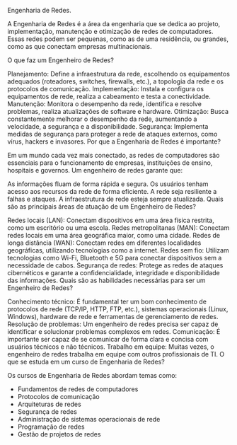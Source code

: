 Engenharia de Redes.

A Engenharia de Redes é a área da engenharia que se dedica ao projeto, implementação, manutenção e otimização de redes de computadores. Essas redes 
podem ser pequenas, como as de uma residência, ou grandes, como as que conectam empresas multinacionais.

O que faz um Engenheiro de Redes?

Planejamento: Define a infraestrutura da rede, escolhendo os equipamentos adequados (roteadores, switches, firewalls, etc.), a topologia da rede e os 
protocolos de comunicação.
Implementação: Instala e configura os equipamentos de rede, realiza a cabeamento e testa a conectividade.
Manutenção: Monitora o desempenho da rede, identifica e resolve problemas, realiza atualizações de software e hardware.
Otimização: Busca constantemente melhorar o desempenho da rede, aumentando a velocidade, a segurança e a disponibilidade.
Segurança: Implementa medidas de segurança para proteger a rede de ataques externos, como vírus, hackers e invasores.
Por que a Engenharia de Redes é importante?

Em um mundo cada vez mais conectado, as redes de computadores são essenciais para o funcionamento de empresas, instituições de ensino, hospitais e governos.
Um engenheiro de redes garante que:

As informações fluam de forma rápida e segura.
Os usuários tenham acesso aos recursos da rede de forma eficiente.
A rede seja resiliente a falhas e ataques.
A infraestrutura de rede esteja sempre atualizada.
Quais são as principais áreas de atuação de um Engenheiro de Redes?

Redes locais (LAN): Conectam dispositivos em uma área física restrita, como um escritório ou uma escola.
Redes metropolitanas (MAN): Conectam redes locais em uma área geográfica maior, como uma cidade.
Redes de longa distância (WAN): Conectam redes em diferentes localidades geográficas, utilizando tecnologias como a internet.
Redes sem fio: Utilizam tecnologias como Wi-Fi, Bluetooth e 5G para conectar dispositivos sem a necessidade de cabos.
Segurança de redes: Protege as redes de ataques cibernéticos e garante a confidencialidade, integridade e disponibilidade das informações.
Quais são as habilidades necessárias para ser um Engenheiro de Redes?

Conhecimento técnico: É fundamental ter um bom conhecimento de protocolos de rede (TCP/IP, HTTP, FTP, etc.), sistemas operacionais (Linux, Windows), hardware
de rede e ferramentas de gerenciamento de redes.
Resolução de problemas: Um engenheiro de redes precisa ser capaz de identificar e solucionar problemas complexos em redes.
Comunicação: É importante ser capaz de se comunicar de forma clara e concisa com usuários técnicos e não técnicos.
Trabalho em equipe: Muitas vezes, o engenheiro de redes trabalha em equipe com outros profissionais de TI.
O que se estuda em um curso de Engenharia de Redes?

Os cursos de Engenharia de Redes abordam temas como:
- Fundamentos de redes de computadores
- Protocolos de comunicação
- Arquiteturas de redes
- Segurança de redes
- Administração de sistemas operacionais de rede
- Programação de redes
- Gestão de projetos de redes
